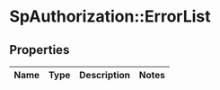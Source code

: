 # SpAuthorization::ErrorList

## Properties
Name | Type | Description | Notes
------------ | ------------- | ------------- | -------------

